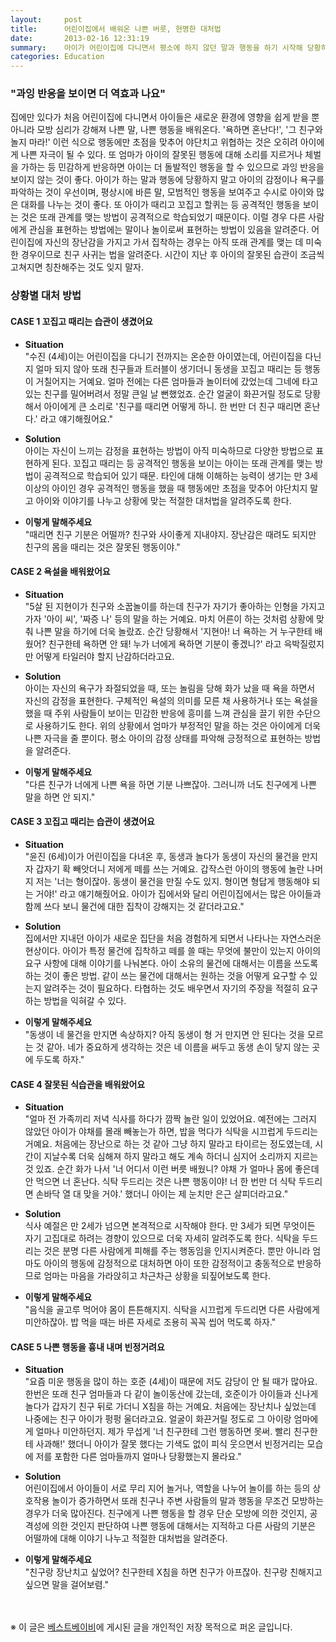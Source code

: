 ```yaml
---
layout:     post
title:      어린이집에서 배워온 나쁜 버릇, 현명한 대처법
date:       2013-02-16 12:31:19
summary:    아이가 어린이집에 다니면서 평소에 하지 않던 말과 행동을 하기 시작해 당황하는 엄마들이 많다. 따끔하게 혼을 내야 할지 아니면 살살 타일러야 할지… 지혜로운 엄마의 현명한 대처법.
categories: Education
---
```



### "과잉 반응을 보이면 더 역효과 나요"
집에만 있다가 처음 어린이집에 다니면서 아이들은 새로운 환경에 영향을 쉽게 받을 뿐 아니라 모방 심리가 강해져 나쁜 말, 나쁜 행동을 배워온다. '욕하면 혼난다!', '그 친구와 놀지 마라!' 이런 식으로 행동에만 초점을 맞추어 야단치고 위협하는 것은 오히려 아이에게 나쁜 자극이 될 수 있다. 또 엄마가 아이의 잘못된 행동에 대해 소리를 지르거나 체벌을 가하는 등 민감하게 반응하면 아이는 더 돌발적인 행동을 할 수 있으므로 과잉 반응을 보이지 않는 것이 좋다. 아이가 하는 말과 행동에 당황하지 말고 아이의 감정이나 욕구를 파악하는 것이 우선이며, 평상시에 바른 말, 모범적인 행동을 보여주고 수시로 아이와 많은 대화를 나누는 것이 좋다. 또 아이가 때리고 꼬집고 할퀴는 등 공격적인 행동을 보이는 것은 또래 관계를 맺는 방법이 공격적으로 학습되었기 때문이다. 이럴 경우 다른 사람에게 관심을 표현하는 방법에는 말이나 놀이로써 표현하는 방법이 있음을 알려준다. 어린이집에 자신의 장난감을 가지고 가서 집착하는 경우는 아직 또래 관계를 맺는 데 미숙한 경우이므로 친구 사귀는 법을 알려준다. 시간이 지난 후 아이의 잘못된 습관이 조금씩 고쳐지면 칭찬해주는 것도 잊지 말자.

### 상황별 대처 방법
#### CASE 1 꼬집고 때리는 습관이 생겼어요
* <strong>Situation</strong>     
"수진 (4세)이는 어린이집을 다니기 전까지는 온순한 아이였는데, 어린이집을 다닌 지 얼마 되지 않아 또래 친구들과 트러블이 생기더니 동생을 꼬집고 때리는 등 행동이 거칠어지는 거예요. 얼마 전에는 다른 엄마들과 놀이터에 갔었는데 그네에 타고 있는 친구를 밀어버려서 정말 큰일 날 뻔했었죠. 순간 얼굴이 화끈거릴 정도로 당황해서 아이에게 큰 소리로 '친구를 때리면 어떻게 하니. 한 번만 더 친구 때리면 혼난다.' 라고 얘기해줬어요."

* <strong>Solution</strong>     
아이는 자신이 느끼는 감정을 표현하는 방법이 아직 미숙하므로 다양한 방법으로 표현하게 된다. 꼬집고 때리는 등 공격적인 행동을 보이는 아이는 또래 관계를 맺는 방법이 공격적으로 학습되어 있기 때문. 타인에 대해 이해하는 능력이 생기는 만 3세 이상의 아이인 경우 공격적인 행동을 했을 때 행동에만 초점을 맞추어 야단치지 말고 아이와 이야기를 나누고 상황에 맞는 적절한 대처법을 알려주도록 한다.

* <strong>이렇게 말해주세요</strong>     
"때리면 친구 기분은 어떨까? 친구와 사이좋게 지내야지. 장난감은 때려도 되지만 친구의 몸을 때리는 것은 잘못된 행동이야."

#### CASE 2 욕설을 배워왔어요
* <strong>Situation</strong>     
"5살 된 지현이가 친구와 소꿉놀이를 하는데 친구가 자기가 좋아하는 인형을 가지고 가자 '아이 씨', '짜증 나' 등의 말을 하는 거예요. 마치 어른이 하는 것처럼 상황에 맞춰 나쁜 말을 하기에 더욱 놀랐죠. 순간 당황해서 '지현아! 너 욕하는 거 누구한테 배웠어? 친구한테 욕하면 안 돼! 누가 너에게 욕하면 기분이 좋겠니?' 라고 윽박질렀지만 어떻게 타일러야 할지 난감하더라고요.

* <strong>Solution</strong>     
아이는 자신의 욕구가 좌절되었을 때, 또는 놀림을 당해 화가 났을 때 욕을 하면서 자신의 감정을 표현한다. 구체적인 욕설의 의미를 모른 채 사용하거나 또는 욕설을 했을 때 주위 사람들이 보이는 민감한 반응에 흥미를 느껴 관심을 끌기 위한 수단으로 사용하기도 한다. 위의 상황에서 엄마가 부정적인 말을 하는 것은 아이에게 더욱 나쁜 자극을 줄 뿐이다. 평소 아이의 감정 상태를 파악해 긍정적으로 표현하는 방법을 알려준다.

* <strong>이렇게 말해주세요</strong>     
"다른 친구가 너에게 나쁜 욕을 하면 기분 나쁘잖아. 그러니까 너도 친구에게 나쁜 말을 하면 안 되지."

#### CASE 3 꼬집고 때리는 습관이 생겼어요
* <strong>Situation</strong>     
"윤진 (6세)이가 어린이집을 다녀온 후, 동생과 놀다가 동생이 자신의 물건을 만지자 갑자기 확 빼앗더니 저에게 떼를 쓰는 거예요. 갑작스런 아이의 행동에 놀란 나머지 저는 '너는 형이잖아. 동생이 물건을 만질 수도 있지. 형이면 형답게 행동해야 되는 거야!' 라고 얘기해줬어요. 아이가 집에서와 달리 어린이집에서는 많은 아이들과 함께 쓰다 보니 물건에 대한 집착이 강해지는 것 같더라고요."

* <strong>Solution</strong>     
집에서만 지내던 아이가 새로운 집단을 처음 경험하게 되면서 나타나는 자연스러운 현상이다. 아이가 특정 물건에 집착하고 떼를 쓸 때는 무엇에 불만이 있는지 아이의 요구 사항에 대해 이야기를 나눠본다. 아이 소유의 물건에 대해서는 이름을 쓰도록 하는 것이 좋은 방법. 같이 쓰는 물건에 대해서는 원하는 것을 어떻게 요구할 수 있는지 알려주는 것이 필요하다. 타협하는 것도 배우면서 자기의 주장을 적절히 요구하는 방법을 익혀갈 수 있다.

* <strong>이렇게 말해주세요</strong>     
"동생이 네 물건을 만지면 속상하지? 아직 동생이 형 거 만지면 안 된다는 것을 모르는 것 같아. 네가 중요하게 생각하는 것은 네 이름을 써두고 동생 손이 닿지 않는 곳에 두도록 하자."

#### CASE 4 잘못된 식습관을 배워왔어요
* <strong>Situation</strong>     
"얼마 전 가족끼리 저녁 식사를 하다가 깜짝 놀란 일이 있었어요. 예전에는 그러지 않았던 아이가 야채를 몰래 빼놓는가 하면, 밥을 먹다가 식탁을 시끄럽게 두드리는 거예요. 처음에는 장난으로 하는 것 같아 그냥 하지 말라고 타이르는 정도였는데, 시간이 지날수록 더욱 심해져 하지 말라고 해도 계속 하더니 심지어 소리까지 지르는 것 있죠. 순간 화가 나서 '너 어디서 이런 버릇 배웠니? 야채 가 얼마나 몸에 좋은데 안 먹으면 너 혼난다. 식탁 두드리는 것은 나쁜 행동이야! 너 한 번만 더 식탁 두드리면 손바닥 열 대 맞을 거야.' 했더니 아이는 제 눈치만 은근 살피더라고요."

* <strong>Solution</strong>     
식사 예절은 만 2세가 넘으면 본격적으로 시작해야 한다. 만 3세가 되면 무엇이든 자기 고집대로 하려는 경향이 있으므로 더욱 자세히 알려주도록 한다. 식탁을 두드리는 것은 분명 다른 사람에게 피해를 주는 행동임을 인지시켜준다. 뿐만 아니라 엄마도 아이의 행동에 감정적으로 대처하면 아이 또한 감정적이고 충동적으로 반응하므로 엄마는 마음을 가라앉히고 차근차근 상황을 되짚어보도록 한다.

* <strong>이렇게 말해주세요</strong>     
"음식을 골고루 먹어야 몸이 튼튼해지지. 식탁을 시끄럽게 두드리면 다른 사람에게 미안하잖아. 밥 먹을 때는 바른 자세로 조용히 꼭꼭 씹어 먹도록 하자."

#### CASE 5 나쁜 행동을 흉내 내며 빈정거려요
* <strong>Situation</strong>     
"요즘 미운 행동을 많이 하는 호준 (4세)이 때문에 저도 감당이 안 될 때가 많아요. 한번은 또래 친구 엄마들과 다 같이 놀이동산에 갔는데, 호준이가 아이들과 신나게 놀다가 갑자기 친구 뒤로 가더니 X침을 하는 거예요. 처음에는 장난치나 싶었는데 나중에는 친구 아이가 펑펑 울더라고요. 얼굴이 화끈거릴 정도로 그 아이랑 엄마에게 얼마나 미안하던지. 제가 무섭게 '너 친구한테 그런 행동하면 못써. 빨리 친구한테 사과해!' 했더니 아이가 잘못 했다는 기색도 없이 피식 웃으면서 빈정거리는 모습에 저를 포함한 다른 엄마들까지 얼마나 당황했는지 몰라요."

* <strong>Solution</strong>     
어린이집에서 아이들이 서로 무리 지어 놀거나, 역할을 나누어 놀이를 하는 등의 상호작용 놀이가 증가하면서 또래 친구나 주변 사람들의 말과 행동을 무조건 모방하는 경우가 더욱 많아진다. 친구에게 나쁜 행동을 할 경우 단순 모방에 의한 것인지, 공격성에 의한 것인지 판단하여 나쁜 행동에 대해서는 지적하고 다른 사람의 기분은 어떨까에 대해 이야기 나누고 적절한 대처법을 알려준다.

* <strong>이렇게 말해주세요</strong>     
"친구랑 장난치고 싶었어? 친구한테 X침을 하면 친구가 아프잖아. 친구랑 친해지고 싶으면 말을 걸어보렴."


<br /><br />
※ 이 글은 [베스트베이비](http://www.ibestbaby.co.kr)에 게시된 글을 개인적인 저장 목적으로 퍼온 글입니다.
